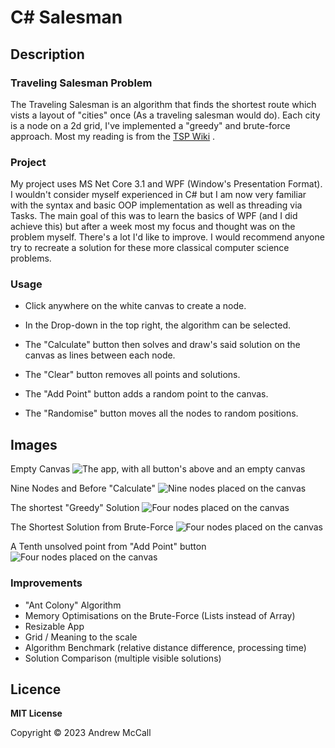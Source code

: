 # C# Salesman

## Description
### Traveling Salesman Problem
The Traveling Salesman is an algorithm that finds the shortest route which vists a layout of "cities" once (As a traveling salesman would do). Each city is a node on a 2d grid, I've implemented a "greedy" and brute-force approach. Most my reading is from the [TSP Wiki](https://en.wikipedia.org/wiki/Travelling_salesman_problem) .

### Project
My project uses MS Net Core 3.1 and WPF (Window's Presentation Format). I wouldn't consider myself experienced in C# but I am now very familiar with the syntax and basic OOP implementation as well as threading via Tasks. 
The main goal of this was to learn the basics of WPF (and I did achieve this) but after a week most my focus and thought was on the problem myself. There's a lot I'd like to improve. I would recommend anyone try to recreate a solution for these more classical computer science problems.

### Usage
- Click anywhere on the white canvas to create a node. 

- In the Drop-down in the top right, the algorithm can be selected.
  
- The "Calculate" button then solves and draw's said solution on the canvas as lines between each node. 
  
- The "Clear" button removes all points and solutions.

- The "Add Point" button adds a random point to the canvas.
  
- The "Randomise" button moves all the nodes to random positions.


## Images

Empty Canvas
![The app, with all button's above and an empty canvas](https://i.imgur.com/90BzcDB.png)

Nine Nodes and Before "Calculate"
![Nine nodes placed on the canvas](https://i.imgur.com/PWSFxdM.png)

The shortest "Greedy" Solution
![Four nodes placed on the canvas](https://i.imgur.com/OoFY8E4.png)

The Shortest Solution from Brute-Force
![Four nodes placed on the canvas](https://i.imgur.com/XiOdqZN.png)

A Tenth unsolved point from "Add Point" button
![Four nodes placed on the canvas](https://i.imgur.com/mCjeA7f.png)

### Improvements
- "Ant Colony" Algorithm
- Memory Optimisations on the Brute-Force (Lists instead of Array)
- Resizable App
- Grid / Meaning to the scale
- Algorithm Benchmark (relative distance difference, processing time)
- Solution Comparison (multiple visible solutions)


## Licence

**MIT License**

Copyright © 2023 Andrew McCall
